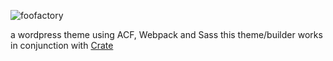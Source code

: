 ![foofactory](https://github.com/stagfoo/Foofactory/blob/master/logo.png?raw=true)

a wordpress theme using ACF, Webpack and Sass
this theme/builder works in conjunction with [Crate](https://github.com/stagfoo/Crate)
